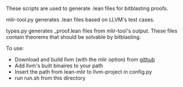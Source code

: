 These scripts are used to generate .lean files for bitblasting proofs.

mlir-tool.py generates .lean files based on LLVM's test cases.

types.py generates _proof.lean files from mlir-tool's output. These files contain theorems that should be solvable by bitblasting.

To use:

- Download and build llvm (with the mlir option) from [github](https://github.com/llvm/llvm-project)
- Add llvm's built binaires to your path
- Insert the path from lean-mlir to llvm-project in config.py
- run run.sh from this directory